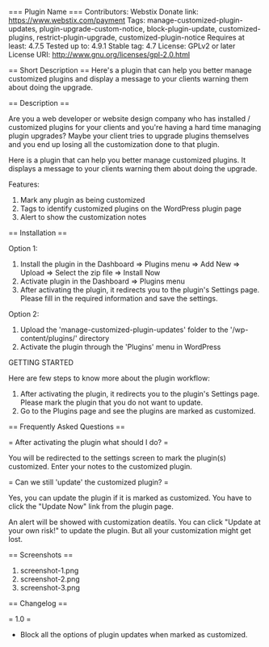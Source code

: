=== Plugin Name ===
Contributors: Webstix
Donate link: https://www.webstix.com/payment
Tags: manage-customized-plugin-updates, plugin-upgrade-custom-notice, block-plugin-update, customized-plugins, restrict-plugin-upgrade, customized-plugin-notice
Requires at least: 4.7.5
Tested up to: 4.9.1
Stable tag: 4.7
License: GPLv2 or later
License URI: http://www.gnu.org/licenses/gpl-2.0.html

== Short Description ==
Here's a plugin that can help you better manage customized plugins and display a message to your clients warning them about doing the upgrade.


== Description ==

Are you a web developer or website design company who has installed / customized plugins for your clients and you're having a hard time managing plugin upgrades? Maybe your client tries to upgrade plugins themselves and you end up losing all the customization done to that plugin.

Here is a plugin that can help you better manage customized plugins. It displays a message to your clients warning them about doing the upgrade.


Features:

1. Mark any plugin as being customized
2. Tags to identify customized plugins on the WordPress plugin page
3. Alert to show the customization notes

== Installation ==

Option 1:

1. Install the plugin in the Dashboard => Plugins menu => Add New => Upload => Select the zip file => Install Now
2. Activate plugin in the Dashboard => Plugins menu
3. After activating the plugin, it redirects you to the plugin's Settings page. Please fill in the required information and save the settings.

Option 2:

1. Upload the 'manage-customized-plugin-updates' folder to the '/wp-content/plugins/' directory
2. Activate the plugin through the 'Plugins' menu in WordPress

GETTING STARTED

Here are few steps to know more about the plugin workflow:

1. After activating the plugin, it redirects you to the plugin's Settings page. Please mark the plugin that you do not want to update.
2. Go to the Plugins page and see the plugins are marked as customized.


== Frequently Asked Questions ==

= After activating the plugin what should I do? =

You will be redirected to the settings screen to mark the plugin(s) customized. Enter your notes to the customized plugin.


= Can we still 'update' the customized plugin? =

Yes, you can update the plugin if it is marked as customized. You have to click the "Update Now" link from the plugin page.

An alert will be showed with customization deatils. You can click "Update at your own risk!" to update the plugin. But all your customization might get lost.


== Screenshots ==

1. screenshot-1.png
2. screenshot-2.png
2. screenshot-3.png

== Changelog ==

= 1.0 =
* Block all the options of plugin updates when marked as customized.
